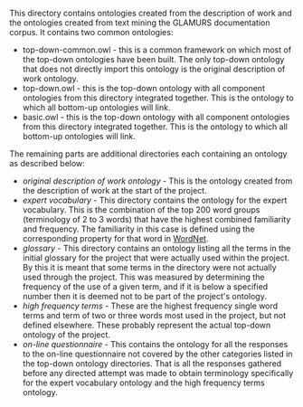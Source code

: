 This directory contains ontologies created from the description of work and the ontologies created from text mining the GLAMURS documentation corpus. It contains two common ontologies:

+ top-down-common.owl - this is a common framework on which most of the top-down 
	ontologies have been built. The only top-down ontology that does not directly import this ontology is the original description of work ontology.
+ top-down.owl - this is the top-down ontology with all component ontologies from this directory 
	integrated together. This is the ontology to which all bottom-up ontologies will link.
+ basic.owl - this is the top-down ontology with all component ontologies from this directory 
	integrated together. This is the ontology to which all bottom-up ontologies will link.

The remaining parts are additional directories each containing an ontology as described below: 

+ *original description of work ontology* - This is the ontology created from the description of work at the start of the project.
+ *expert vocabulary* - This directory contains the ontology for the expert vocabulary. This is the combination of the top 200 word groups (terminology of 2 to 3 words) that have the highest combined familiarity and frequency. The familiarity in this case is defined using the corresponding property for that word in [WordNet](https://wordnet.princeton.edu/).
+ *glossary* - This directory contains an ontology listing all the terms in the initial glossary for the project that were actually used within the project. By this it is meant that some terms in the directory were not actually used through the project. This was measured by determining the frequency of the use of a given term, and if it is below a specified number then it is deemed not to be part of the project's ontology.
+ *high frequency terms* - These are the highest frequency single word terms and term of two or three words most used in the project, but not defined elsewhere. These probably represent the actual top-down ontology of the project. 
+ *on-line questionnaire* - This contains the ontology for all the responses to the on-line questionnaire not covered by the other categories listed in the top-down ontology directories. That is all the responses gathered before any directed attempt was made to obtain terminology specifically for the expert vocabulary ontology and the high frequency terms ontology. 